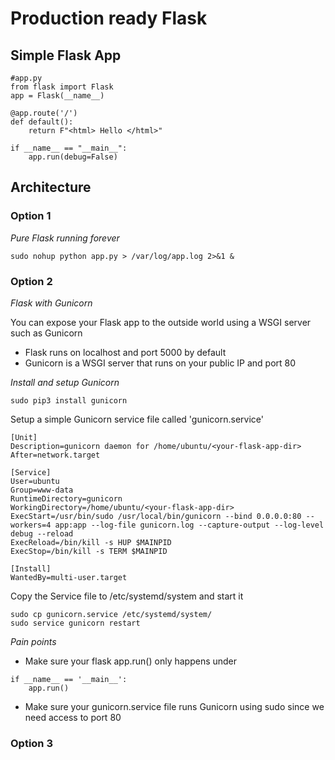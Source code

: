 # Production ready Flask

## Simple Flask App

```
#app.py
from flask import Flask
app = Flask(__name__)

@app.route('/')
def default():
    return F"<html> Hello </html>"
    
if __name__ == "__main__":
    app.run(debug=False)
```    

## Architecture

### Option 1

*Pure Flask running forever*

```
sudo nohup python app.py > /var/log/app.log 2>&1 &
```

### Option 2

*Flask with Gunicorn*

You can expose your Flask app to the outside world using a WSGI server such as Gunicorn

- Flask runs on localhost and port 5000 by default
- Gunicorn is a WSGI server that runs on your public IP and port 80

*Install and setup Gunicorn*

```
sudo pip3 install gunicorn
```

Setup a simple Gunicorn service file called 'gunicorn.service'

```
[Unit]
Description=gunicorn daemon for /home/ubuntu/<your-flask-app-dir>
After=network.target

[Service]
User=ubuntu
Group=www-data
RuntimeDirectory=gunicorn
WorkingDirectory=/home/ubuntu/<your-flask-app-dir>
ExecStart=/usr/bin/sudo /usr/local/bin/gunicorn --bind 0.0.0.0:80 --workers=4 app:app --log-file gunicorn.log --capture-output --log-level debug --reload
ExecReload=/bin/kill -s HUP $MAINPID
ExecStop=/bin/kill -s TERM $MAINPID

[Install]
WantedBy=multi-user.target
```

Copy the Service file to /etc/systemd/system and start it

```
sudo cp gunicorn.service /etc/systemd/system/
sudo service gunicorn restart
```

*Pain points*

- Make sure your flask app.run() only happens under
```
if __name__ == '__main__':
    app.run()
```

- Make sure your gunicorn.service file runs Gunicorn using sudo since we need access to port 80

### Option 3
